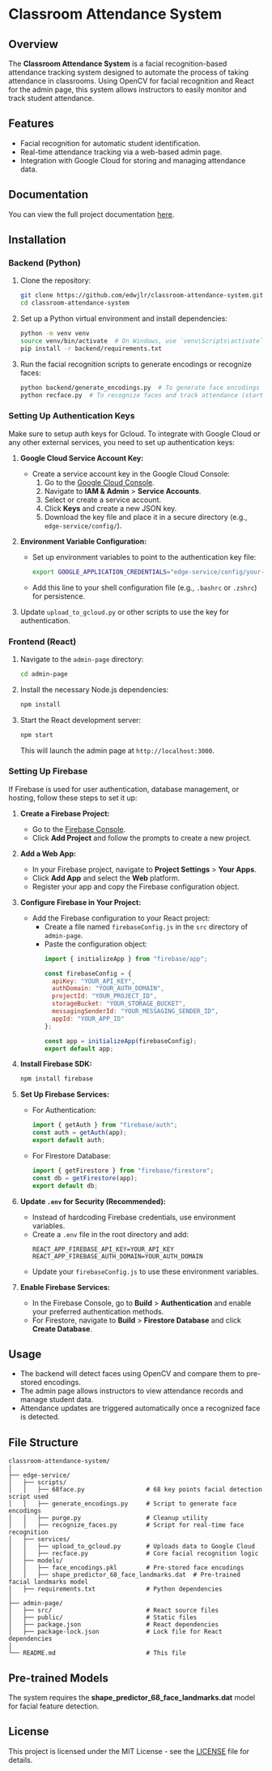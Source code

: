 # Classroom Attendance System

## Overview
The **Classroom Attendance System** is a facial recognition-based attendance tracking system designed to automate the process of taking attendance in classrooms. Using OpenCV for facial recognition and React for the admin page, this system allows instructors to easily monitor and track student attendance.

## Features
- Facial recognition for automatic student identification.
- Real-time attendance tracking via a web-based admin page.
- Integration with Google Cloud for storing and managing attendance data.

## Documentation
You can view the full project documentation [here](./Phase%203.pdf).

## Installation

### Backend (Python)
1. Clone the repository:
   ```bash
   git clone https://github.com/edwjlr/classroom-attendance-system.git
   cd classroom-attendance-system
   ```

2. Set up a Python virtual environment and install dependencies:
   ```bash
   python -m venv venv
   source venv/bin/activate  # On Windows, use `venv\Scripts\activate`
   pip install -r backend/requirements.txt
   ```

3. Run the facial recognition scripts to generate encodings or recognize faces:
   ```bash
   python backend/generate_encodings.py  # To generate face encodings if need to
   python recface.py  # To recognize faces and track attendance (start uploading recognized faces to cloud services
   ```
### Setting Up Authentication Keys
Make sure to setup auth keys for Gcloud. To integrate with Google Cloud or any other external services, you need to set up authentication keys:
1. **Google Cloud Service Account Key:**
   - Create a service account key in the Google Cloud Console:
     1. Go to the [Google Cloud Console](https://console.cloud.google.com).
     2. Navigate to **IAM & Admin** > **Service Accounts**.
     3. Select or create a service account.
     4. Click **Keys** and create a new JSON key.
     5. Download the key file and place it in a secure directory (e.g., `edge-service/config/`).

2. **Environment Variable Configuration:**
   - Set up environment variables to point to the authentication key file:
     ```bash
     export GOOGLE_APPLICATION_CREDENTIALS="edge-service/config/your-key-file.json"
     ```
   - Add this line to your shell configuration file (e.g., `.bashrc` or `.zshrc`) for persistence.

3. Update `upload_to_gcloud.py` or other scripts to use the key for authentication.

### Frontend (React)
1. Navigate to the `admin-page` directory:
   ```bash
   cd admin-page
   ```

2. Install the necessary Node.js dependencies:
   ```bash
   npm install
   ```

3. Start the React development server:
   ```bash
   npm start
   ```
   This will launch the admin page at `http://localhost:3000`.

### Setting Up Firebase
If Firebase is used for user authentication, database management, or hosting, follow these steps to set it up:

1. **Create a Firebase Project:**
   - Go to the [Firebase Console](https://console.firebase.google.com/).
   - Click **Add Project** and follow the prompts to create a new project.

2. **Add a Web App:**
   - In your Firebase project, navigate to **Project Settings** > **Your Apps**.
   - Click **Add App** and select the **Web** platform.
   - Register your app and copy the Firebase configuration object.

3. **Configure Firebase in Your Project:**
   - Add the Firebase configuration to your React project:
     - Create a file named `firebaseConfig.js` in the `src` directory of `admin-page`.
     - Paste the configuration object:
       ```javascript
       import { initializeApp } from "firebase/app";

       const firebaseConfig = {
         apiKey: "YOUR_API_KEY",
         authDomain: "YOUR_AUTH_DOMAIN",
         projectId: "YOUR_PROJECT_ID",
         storageBucket: "YOUR_STORAGE_BUCKET",
         messagingSenderId: "YOUR_MESSAGING_SENDER_ID",
         appId: "YOUR_APP_ID"
       };

       const app = initializeApp(firebaseConfig);
       export default app;
       ```

4. **Install Firebase SDK:**
   ```bash
   npm install firebase
   ```

5. **Set Up Firebase Services:**
   - For Authentication:
     ```javascript
     import { getAuth } from "firebase/auth";
     const auth = getAuth(app);
     export default auth;
     ```
   - For Firestore Database:
     ```javascript
     import { getFirestore } from "firebase/firestore";
     const db = getFirestore(app);
     export default db;
     ```

6. **Update `.env` for Security (Recommended):**
   - Instead of hardcoding Firebase credentials, use environment variables.
   - Create a `.env` file in the root directory and add:
     ```
     REACT_APP_FIREBASE_API_KEY=YOUR_API_KEY
     REACT_APP_FIREBASE_AUTH_DOMAIN=YOUR_AUTH_DOMAIN
     ```
   - Update your `firebaseConfig.js` to use these environment variables.

7. **Enable Firebase Services:**
   - In the Firebase Console, go to **Build** > **Authentication** and enable your preferred authentication methods.
   - For Firestore, navigate to **Build** > **Firestore Database** and click **Create Database**.

## Usage
- The backend will detect faces using OpenCV and compare them to pre-stored encodings.
- The admin page allows instructors to view attendance records and manage student data.
- Attendance updates are triggered automatically once a recognized face is detected.

## File Structure
```
classroom-attendance-system/
│
├── edge-service/
│   ├── scripts/
│   │   ├── 68face.py                 # 68 key points facial detection script used
│   │   ├── generate_encodings.py     # Script to generate face encodings
│   │   ├── purge.py                  # Cleanup utility
│   │   ├── recognize_faces.py        # Script for real-time face recognition
│   ├── services/
│   │   ├── upload_to_gcloud.py       # Uploads data to Google Cloud
│   │   ├── recface.py                # Core facial recognition logic
│   ├── models/
│   │   ├── face_encodings.pkl        # Pre-stored face encodings
│   │   ├── shape_predictor_68_face_landmarks.dat  # Pre-trained facial landmarks model
│   ├── requirements.txt              # Python dependencies
│
├── admin-page/
│   ├── src/                          # React source files
│   ├── public/                       # Static files
│   ├── package.json                  # React dependencies
│   ├── package-lock.json             # Lock file for React dependencies
│
└── README.md                         # This file
```

## Pre-trained Models
The system requires the **shape_predictor_68_face_landmarks.dat** model for facial feature detection.

## License
This project is licensed under the MIT License - see the [LICENSE](./LICENSE) file for details.
